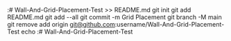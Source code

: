 :# Wall-And-Grid-Placement-Test >> README.md
git init
git add README.md
git add --all
git commit -m Grid Placement
git branch -M main
git remove add origin git@github.com:username/Wall-And-Grid-Placement-Test
echo :# Wall-And-Grid-Placement-Test
